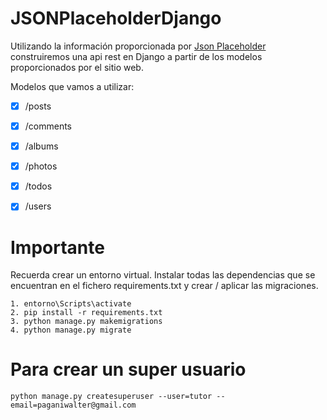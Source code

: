 # JSONPlaceholderDjango

Utilizando la información proporcionada por [Json Placeholder](https://jsonplaceholder.typicode.com/) construiremos una api rest en Django a partir de los modelos proporcionados por el sitio web.

Modelos que vamos a utilizar:

- [x] /posts
- [x] /comments
- [x] /albums
- [x] /photos
- [x] /todos
- [x] /users


# Importante
Recuerda crear un entorno virtual. Instalar todas las dependencias que se encuentran en el fichero requirements.txt y crear / aplicar las migraciones.

```
1. entorno\Scripts\activate
2. pip install -r requirements.txt
3. python manage.py makemigrations
4. python manage.py migrate
```

# Para crear un super usuario

```
python manage.py createsuperuser --user=tutor --email=paganiwalter@gmail.com
```
